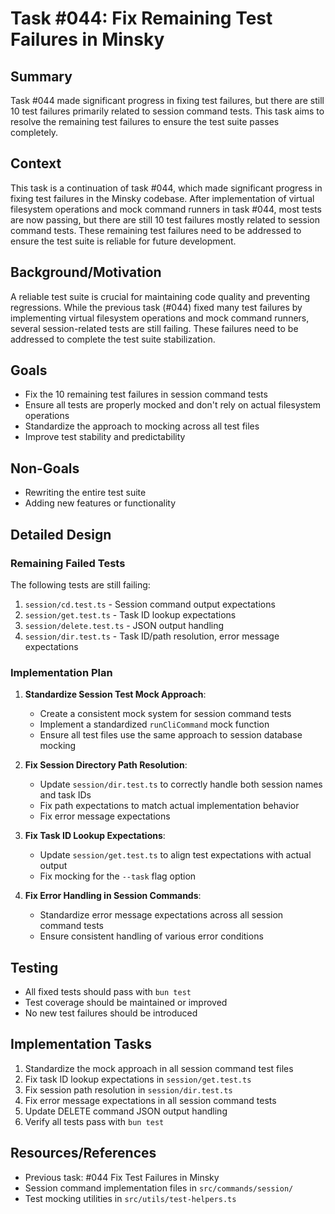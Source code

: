 # Task #044: Fix Remaining Test Failures in Minsky

## Summary

Task #044 made significant progress in fixing test failures, but there are still 10 test failures primarily related to session command tests. This task aims to resolve the remaining test failures to ensure the test suite passes completely.

## Context

This task is a continuation of task #044, which made significant progress in fixing test failures in the Minsky codebase. After implementation of virtual filesystem operations and mock command runners in task #044, most tests are now passing, but there are still 10 test failures mostly related to session command tests. These remaining test failures need to be addressed to ensure the test suite is reliable for future development.

## Background/Motivation

A reliable test suite is crucial for maintaining code quality and preventing regressions. While the previous task (#044) fixed many test failures by implementing virtual filesystem operations and mock command runners, several session-related tests are still failing. These failures need to be addressed to complete the test suite stabilization.

## Goals

- Fix the 10 remaining test failures in session command tests
- Ensure all tests are properly mocked and don't rely on actual filesystem operations
- Standardize the approach to mocking across all test files
- Improve test stability and predictability

## Non-Goals

- Rewriting the entire test suite
- Adding new features or functionality

## Detailed Design

### Remaining Failed Tests

The following tests are still failing:

1. `session/cd.test.ts` - Session command output expectations
2. `session/get.test.ts` - Task ID lookup expectations
3. `session/delete.test.ts` - JSON output handling
4. `session/dir.test.ts` - Task ID/path resolution, error message expectations

### Implementation Plan

1. **Standardize Session Test Mock Approach**:

   - Create a consistent mock system for session command tests
   - Implement a standardized `runCliCommand` mock function
   - Ensure all test files use the same approach to session database mocking

2. **Fix Session Directory Path Resolution**:

   - Update `session/dir.test.ts` to correctly handle both session names and task IDs
   - Fix path expectations to match actual implementation behavior
   - Fix error message expectations

3. **Fix Task ID Lookup Expectations**:

   - Update `session/get.test.ts` to align test expectations with actual output
   - Fix mocking for the `--task` flag option

4. **Fix Error Handling in Session Commands**:
   - Standardize error message expectations across all session command tests
   - Ensure consistent handling of various error conditions

## Testing

- All fixed tests should pass with `bun test`
- Test coverage should be maintained or improved
- No new test failures should be introduced

## Implementation Tasks

1. Standardize the mock approach in all session command test files
2. Fix task ID lookup expectations in `session/get.test.ts`
3. Fix session path resolution in `session/dir.test.ts`
4. Fix error message expectations in all session command tests
5. Update DELETE command JSON output handling
6. Verify all tests pass with `bun test`

## Resources/References

- Previous task: #044 Fix Test Failures in Minsky
- Session command implementation files in `src/commands/session/`
- Test mocking utilities in `src/utils/test-helpers.ts`
